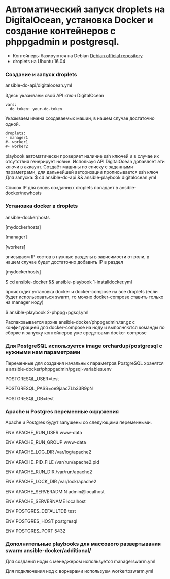 Автоматический запуск droplets на DigitalOcean, установка Docker и создание контейнеров с phppgadmin и postgresql.
===========

- Контейнеры базируются на Debian [Debian official repository](https://index.docker.io/_/debian/)
- droplets на Ubuntu 16.04

### Создание и запуск droplets
ansible-do-api/digitalocean.yml

Здесь указываем свой API ключ DigitalOcean

    vars:
      do_token: your-do-token

Указываем имена создаваемых машин, в нашем случае достаточно одной. 

    droplets:
    - manager1
    #- worker1
    #- worker2

playbook автоматически проверяет наличие ssh ключей и в случае их отсутствия генерирует новые. 
Используя API DigitalOcean добавляет эти ключи в аккаунт.
Создаёт машины по списку с заданными параметрами, для дальнейшей авторизации прописывается ssh ключ
Для запуска:
	$ cd ansible-do-api && ansible-playbook digitalocean.yml

Список IP для вновь созданных droplets попадает в ansible-docker/newhosts

### Установка docker в droplets

ansible-docker/hosts

[mydockerhosts]

[manager]

[workers]

вписываем IP хостов в нужные разделы в зависимости от роли, в нашем случае будет достаточно добавить IP в раздел 

[mydockerhosts]

  $ cd ansible-docker && ansible-playbook 1-installdocker.yml

происходит установка docker и docker-compose на все droplets (если будет использоваться swarm, то можно docker-compose ставить только на manager ноду)

  $ ansible-playbook 2-phppg+pgsql.yml

Распаковывается архив ansible-docker/phppgadmin.tar.gz с конфигурацией для docker-compose на ноду и выполняются команды по сборке и запуску контейнеров уже средствами docker-compose

### Для PostgreSQL используется image orchardup/postgresql с нужными нам параметрами

Переменные для создания начальных параметров PostgreSQL хранятся в ansible-docker/phppgadmin/pgsql-variables.env

POSTGRESQL_USER=test

POSTGRESQL_PASS=oe9jaacZLb33R9pN

POSTGRESQL_DB=test



### Apache и Postgres переменные окружения

Apache и Postgres будут запущены со следующими переменными.

ENV APACHE_RUN_USER www-data

ENV APACHE_RUN_GROUP www-data

ENV APACHE_LOG_DIR /var/log/apache2

ENV APACHE_PID_FILE /var/run/apache2.pid

ENV APACHE_RUN_DIR /var/run/apache2

ENV APACHE_LOCK_DIR /var/lock/apache2

ENV APACHE_SERVERADMIN admin@localhost

ENV APACHE_SERVERNAME localhost

ENV POSTGRES_DEFAULTDB test

ENV POSTGRES_HOST postgresql

ENV POSTGRES_PORT 5432

### Дополнительные playbooks для массового развертывания swarm ansible-docker/additional/

Для создания ноды с менеджером используется managerswarm.yml

Для подключения нод с воркерами используем workertoswarm.yml
